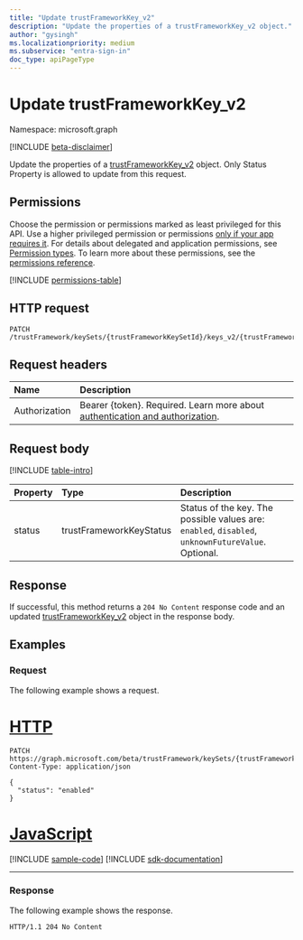 ```yaml
---
title: "Update trustFrameworkKey_v2"
description: "Update the properties of a trustFrameworkKey_v2 object."
author: "gysingh"
ms.localizationpriority: medium
ms.subservice: "entra-sign-in"
doc_type: apiPageType
---
```


# Update trustFrameworkKey_v2

Namespace: microsoft.graph

[!INCLUDE [beta-disclaimer](../../includes/beta-disclaimer.md)]

Update the properties of a [trustFrameworkKey_v2](../resources/trustframeworkkey_v2.md) object. Only Status Property is allowed to update from this request.

## Permissions

Choose the permission or permissions marked as least privileged for this API. Use a higher privileged permission or permissions [only if your app requires it](/graph/permissions-overview#best-practices-for-using-microsoft-graph-permissions). For details about delegated and application permissions, see [Permission types](/graph/permissions-overview#permission-types). To learn more about these permissions, see the [permissions reference](/graph/permissions-reference).

<!-- {
  "blockType": "permissions",
  "name": "trustframeworkkey_v2-update-permissions"
}
-->
[!INCLUDE [permissions-table](../includes/permissions/trustframeworkkey_v2-update-permissions.md)]

## HTTP request

<!-- {
  "blockType": "ignored"
}
-->
``` http
PATCH /trustFramework/keySets/{trustFrameworkKeySetId}/keys_v2/{trustFrameworkKey_v2Id}
```

## Request headers

|Name|Description|
|:---|:---|
|Authorization|Bearer {token}. Required. Learn more about [authentication and authorization](/graph/auth/auth-concepts).|

## Request body

[!INCLUDE [table-intro](../../includes/update-property-table-intro.md)]

|Property|Type|Description|
|:---|:---|:---|
|status|trustFrameworkKeyStatus|Status of the key. The possible values are: `enabled`, `disabled`, `unknownFutureValue`. Optional.|

## Response

If successful, this method returns a `204 No Content` response code and an updated [trustFrameworkKey_v2](../resources/trustframeworkkey_v2.md) object in the response body.

## Examples

### Request

The following example shows a request.
# [HTTP](#tab/http)
<!-- {
  "blockType": "request",
  "name": "update_trustframeworkkey_v2"
}
-->
``` http
PATCH https://graph.microsoft.com/beta/trustFramework/keySets/{trustFrameworkKeySetId}/keys_v2/aTREvwojOB9ph3fr2r6eTf_5eD5fmQsfsapVMwYI3o
Content-Type: application/json

{
  "status": "enabled"
}
```

# [JavaScript](#tab/javascript)
[!INCLUDE [sample-code](../includes/snippets/javascript/update-trustframeworkkey-v2-javascript-snippets.md)]
[!INCLUDE [sdk-documentation](../includes/snippets/snippets-sdk-documentation-link.md)]

---

### Response

The following example shows the response.

<!-- {
  "blockType": "response",
  "truncated": true
}
-->
``` http
HTTP/1.1 204 No Content
```
